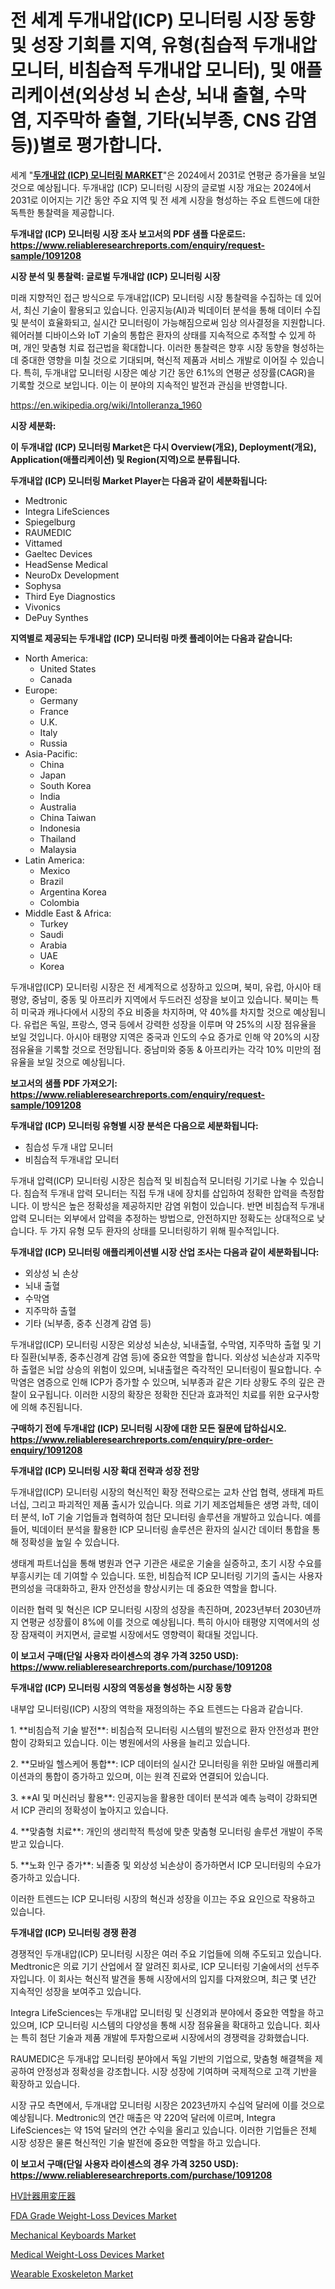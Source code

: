 <p><h1>전 세계 두개내압(ICP) 모니터링 시장 동향 및 성장 기회를 지역, 유형(침습적 두개내압 모니터, 비침습적 두개내압 모니터), 및 애플리케이션(외상성 뇌 손상, 뇌내 출혈, 수막염, 지주막하 출혈, 기타(뇌부종, CNS 감염 등))별로 평가합니다.</h1></p><p>세계 "<strong><a href="https://www.reliableresearchreports.com/intracranial-pressure-monitoring-market-in-global-r1091208">두개내압 (ICP) 모니터링 MARKET</a></strong>"은 2024에서 2031로 연평균 증가율을 보일 것으로 예상됩니다. 두개내압 (ICP) 모니터링 시장의 글로벌 시장 개요는 2024에서 2031로 이어지는 기간 동안 주요 지역 및 전 세계 시장을 형성하는 주요 트렌드에 대한 독특한 통찰력을 제공합니다.</p>
<p><strong>두개내압 (ICP) 모니터링 시장 조사 보고서의 PDF 샘플 다운로드: <a href="https://www.reliableresearchreports.com/enquiry/request-sample/1091208">https://www.reliableresearchreports.com/enquiry/request-sample/1091208</a></strong></p>
<p><strong>시장 분석 및 통찰력: 글로벌 두개내압 (ICP) 모니터링 시장</strong></p>
<p><p>미래 지향적인 접근 방식으로 두개내압(ICP) 모니터링 시장 통찰력을 수집하는 데 있어서, 최신 기술이 활용되고 있습니다. 인공지능(AI)과 빅데이터 분석을 통해 데이터 수집 및 분석이 효율화되고, 실시간 모니터링이 가능해짐으로써 임상 의사결정을 지원합니다. 웨어러블 디바이스와 IoT 기술의 통합은 환자의 상태를 지속적으로 추적할 수 있게 하며, 개인 맞춤형 치료 접근법을 확대합니다. 이러한 통찰력은 향후 시장 동향을 형성하는 데 중대한 영향을 미칠 것으로 기대되며, 혁신적 제품과 서비스 개발로 이어질 수 있습니다. 특히, 두개내압 모니터링 시장은 예상 기간 동안 6.1%의 연평균 성장률(CAGR)을 기록할 것으로 보입니다. 이는 이 분야의 지속적인 발전과 관심을 반영합니다.</p></p>
<p><a href="%7CAUTHORITHY_DOMAIN_URL%7C">https://en.wikipedia.org/wiki/Intolleranza_1960</a></p>
<p><strong>시장 세분화:</strong></p>
<p><strong>이 두개내압 (ICP) 모니터링 Market은 다시 Overview(개요), Deployment(개요), Application(애플리케이션) 및 Region(지역)으로 분류됩니다.</strong></p>
<p><strong>두개내압 (ICP) 모니터링 Market Player는 다음과 같이 세분화됩니다:</strong></p>
<p><ul><li>Medtronic</li><li>Integra LifeSciences</li><li>Spiegelburg</li><li>RAUMEDIC</li><li>Vittamed</li><li>Gaeltec Devices</li><li>HeadSense Medical</li><li>NeuroDx Development</li><li>Sophysa</li><li>Third Eye Diagnostics</li><li>Vivonics</li><li>DePuy Synthes</li></ul></p>
<p><strong>지역별로 제공되는 두개내압 (ICP) 모니터링 마켓 플레이어는 다음과 같습니다:</strong></p>
<p><ul>
    <li>
        North America:
        <ul>
            <li>United States</li>
            <li>Canada</li>
        </ul>
    </li>
    <li>
        Europe:
        <ul>
            <li>Germany</li>
            <li>France</li>
            <li>U.K.</li>
            <li>Italy</li>
            <li>Russia</li>
        </ul>
    </li>
    <li>
        Asia-Pacific:
        <ul>
            <li>China</li>
            <li>Japan</li>
            <li>South Korea</li>
            <li>India</li>
            <li>Australia</li>
            <li>China Taiwan</li>
            <li>Indonesia</li>
            <li>Thailand</li>
            <li>Malaysia</li>
        </ul>
    </li>
    <li>
        Latin America:
        <ul>
            <li>Mexico</li>
            <li>Brazil</li>
            <li>Argentina Korea</li>
            <li>Colombia</li>
        </ul>
    </li>
    <li>
        Middle East & Africa:
        <ul>
            <li>Turkey</li>
            <li>Saudi</li>
            <li>Arabia</li>
            <li>UAE</li>
            <li>Korea</li>
        </ul>
    </li>
    </ul></p>
<p><p>두개내압(ICP) 모니터링 시장은 전 세계적으로 성장하고 있으며, 북미, 유럽, 아시아 태평양, 중남미, 중동 및 아프리카 지역에서 두드러진 성장을 보이고 있습니다. 북미는 특히 미국과 캐나다에서 시장의 주요 비중을 차지하며, 약 40%를 차지할 것으로 예상됩니다. 유럽은 독일, 프랑스, 영국 등에서 강력한 성장을 이루며 약 25%의 시장 점유율을 보일 것입니다. 아시아 태평양 지역은 중국과 인도의 수요 증가로 인해 약 20%의 시장 점유율을 기록할 것으로 전망됩니다. 중남미와 중동 & 아프리카는 각각 10% 미만의 점유율을 보일 것으로 예상됩니다.</p></p>
<p><strong>보고서의 샘플 PDF 가져오기: <a href="https://www.reliableresearchreports.com/enquiry/request-sample/1091208">https://www.reliableresearchreports.com/enquiry/request-sample/1091208</a></strong></p>
<p><strong>두개내압 (ICP) 모니터링 유형별 시장 분석은 다음으로 세분화됩니다:</strong></p>
<p><ul><li>침습성 두개 내압 모니터</li><li>비침습적 두개내압 모니터</li></ul></p>
<p><p>두개내 압력(ICP) 모니터링 시장은 침습적 및 비침습적 모니터링 기기로 나눌 수 있습니다. 침습적 두개내 압력 모니터는 직접 두개 내에 장치를 삽입하여 정확한 압력을 측정합니다. 이 방식은 높은 정확성을 제공하지만 감염 위험이 있습니다. 반면 비침습적 두개내 압력 모니터는 외부에서 압력을 추정하는 방법으로, 안전하지만 정확도는 상대적으로 낮습니다. 두 가지 유형 모두 환자의 상태를 모니터링하기 위해 필수적입니다.</p></p>
<p><strong>두개내압 (ICP) 모니터링 애플리케이션별 시장 산업 조사는 다음과 같이 세분화됩니다:</strong></p>
<p><ul><li>외상성 뇌 손상</li><li>뇌내 출혈</li><li>수막염</li><li>지주막하 출혈</li><li>기타 (뇌부종, 중추 신경계 감염 등)</li></ul></p>
<p><p>두개내압(ICP) 모니터링 시장은 외상성 뇌손상, 뇌내출혈, 수막염, 지주막하 출혈 및 기타 질환(뇌부종, 중추신경계 감염 등)에 중요한 역할을 합니다. 외상성 뇌손상과 지주막하 출혈은 뇌압 상승의 위험이 있으며, 뇌내출혈은 즉각적인 모니터링이 필요합니다. 수막염은 염증으로 인해 ICP가 증가할 수 있으며, 뇌부종과 같은 기타 상황도 주의 깊은 관찰이 요구됩니다. 이러한 시장의 확장은 정확한 진단과 효과적인 치료를 위한 요구사항에 의해 추진됩니다.</p></p>
<p><strong>구매하기 전에 두개내압 (ICP) 모니터링 시장에 대한 모든 질문에 답하십시오. <a href="https://www.reliableresearchreports.com/enquiry/pre-order-enquiry/1091208">https://www.reliableresearchreports.com/enquiry/pre-order-enquiry/1091208</a></strong></p>
<p><strong>두개내압 (ICP) 모니터링 시장 확대 전략과 성장 전망</strong></p>
<p><p>두개내압(ICP) 모니터링 시장의 혁신적인 확장 전략으로는 교차 산업 협력, 생태계 파트너십, 그리고 파괴적인 제품 출시가 있습니다. 의료 기기 제조업체들은 생명 과학, 데이터 분석, IoT 기술 기업들과 협력하여 첨단 모니터링 솔루션을 개발하고 있습니다. 예를 들어, 빅데이터 분석을 활용한 ICP 모니터링 솔루션은 환자의 실시간 데이터 통합을 통해 정확성을 높일 수 있습니다. </p><p>생태계 파트너십을 통해 병원과 연구 기관은 새로운 기술을 실증하고, 초기 시장 수요를 부흥시키는 데 기여할 수 있습니다. 또한, 비침습적 ICP 모니터링 기기의 출시는 사용자 편의성을 극대화하고, 환자 안전성을 향상시키는 데 중요한 역할을 합니다.</p><p>이러한 협력 및 혁신은 ICP 모니터링 시장의 성장을 촉진하며, 2023년부터 2030년까지 연평균 성장률이 8%에 이를 것으로 예상됩니다. 특히 아시아 태평양 지역에서의 성장 잠재력이 커지면서, 글로벌 시장에서도 영향력이 확대될 것입니다.</p></p>
<p><strong>이 보고서 구매(단일 사용자 라이센스의 경우 가격 3250 USD): <a href="https://www.reliableresearchreports.com/purchase/1091208">https://www.reliableresearchreports.com/purchase/1091208</a></strong></p>
<p><strong>두개내압 (ICP) 모니터링 시장의 역동성을 형성하는 시장 동향</strong></p>
<p><p>내부압 모니터링(ICP) 시장의 역학을 재정의하는 주요 트렌드는 다음과 같습니다.</p><p>1. **비침습적 기술 발전**: 비침습적 모니터링 시스템의 발전으로 환자 안전성과 편안함이 강화되고 있습니다. 이는 병원에서의 사용을 늘리고 있습니다.</p><p>2. **모바일 헬스케어 통합**: ICP 데이터의 실시간 모니터링을 위한 모바일 애플리케이션과의 통합이 증가하고 있으며, 이는 원격 진료와 연결되어 있습니다.</p><p>3. **AI 및 머신러닝 활용**: 인공지능을 활용한 데이터 분석과 예측 능력이 강화되면서 ICP 관리의 정확성이 높아지고 있습니다.</p><p>4. **맞춤형 치료**: 개인의 생리학적 특성에 맞춘 맞춤형 모니터링 솔루션 개발이 주목받고 있습니다.</p><p>5. **노화 인구 증가**: 뇌졸중 및 외상성 뇌손상이 증가하면서 ICP 모니터링의 수요가 증가하고 있습니다. </p><p>이러한 트렌드는 ICP 모니터링 시장의 혁신과 성장을 이끄는 주요 요인으로 작용하고 있습니다.</p></p>
<p><strong>두개내압 (ICP) 모니터링 경쟁 환경</strong></p>
<p><p>경쟁적인 두개내압(ICP) 모니터링 시장은 여러 주요 기업들에 의해 주도되고 있습니다. Medtronic은 의료 기기 산업에서 잘 알려진 회사로, ICP 모니터링 기술에서의 선두주자입니다. 이 회사는 혁신적 발견을 통해 시장에서의 입지를 다져왔으며, 최근 몇 년간 지속적인 성장을 보여주고 있습니다.</p><p>Integra LifeSciences는 두개내압 모니터링 및 신경외과 분야에서 중요한 역할을 하고 있으며, ICP 모니터링 시스템의 다양성을 통해 시장 점유율을 확대하고 있습니다. 회사는 특히 첨단 기술과 제품 개발에 투자함으로써 시장에서의 경쟁력을 강화했습니다.</p><p>RAUMEDIC은 두개내압 모니터링 분야에서 독일 기반의 기업으로, 맞춤형 해결책을 제공하여 안정성과 정확성을 강조합니다. 시장 성장에 기여하며 국제적으로 고객 기반을 확장하고 있습니다.</p><p>시장 규모 측면에서, 두개내압 모니터링 시장은 2023년까지 수십억 달러에 이를 것으로 예상됩니다. Medtronic의 연간 매출은 약 220억 달러에 이르며, Integra LifeSciences는 약 15억 달러의 연간 수익을 올리고 있습니다. 이러한 기업들은 전체 시장 성장은 물론 혁신적인 기술 발전에 중요한 역할을 하고 있습니다.</p></p>
<p><strong>이 보고서 구매(단일 사용자 라이센스의 경우 가격 3250 USD): <a href="https://www.reliableresearchreports.com/purchase/1091208">https://www.reliableresearchreports.com/purchase/1091208</a></strong></p>
<p><p><a href="https://medium.com/@cryptoasu_20150/hv%E3%82%A4%E3%83%B3%E3%82%B9%E3%83%88%E3%82%A5%E3%83%AB%E3%83%A1%E3%83%B3%E3%83%88%E3%83%88%E3%83%A9%E3%83%B3%E3%82%B9%E3%83%95%E3%82%A9%E3%83%BC%E3%83%9E%E3%83%BC%E3%83%9E%E3%83%BC%E3%82%B1%E3%83%83%E3%83%88%E6%A6%82%E8%A6%81-2024%E5%B9%B4%E3%81%8B%E3%82%892031%E5%B9%B4%E3%81%BE%E3%81%A7%E3%81%AE%E4%B8%96%E7%95%8C%E5%B8%82%E5%A0%B4%E5%8B%95%E5%90%91%E3%81%A8%E5%B0%86%E6%9D%A5%E3%81%AE%E5%B1%95%E6%9C%9B-b0cd1c20c4fe">HV計器用変圧器</a></p><p><a href="https://issuu.com/reportprime-2/docs/fda-grade-weight-loss-devices-marke_867b286cf32076">FDA Grade Weight-Loss Devices Market</a></p><p><a href="https://medium.com/@haangelat16/mechanical-keyboards-market-analysis-report-global-insights-by-region-type-linear-dde018ee58e0">Mechanical Keyboards Market</a></p><p><a href="https://issuu.com/reportprime-2/docs/medical-weight-loss-devices-market-_d03e518a5bd607">Medical Weight-Loss Devices Market</a></p><p><a href="https://www.linkedin.com/pulse/global-wearable-exoskeleton-market-size-trends-analysis-rm8me?trackingId=O7ZmkocuRcuugFoaJPX4mw%3D%3D">Wearable Exoskeleton Market</a></p></p>